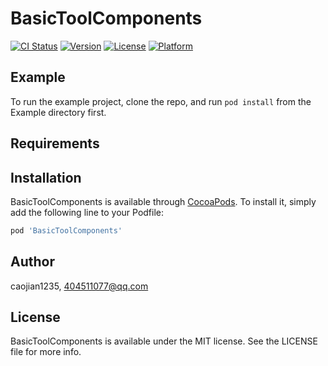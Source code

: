 # BasicToolComponents

[![CI Status](https://img.shields.io/travis/caojian1235/BasicToolComponents.svg?style=flat)](https://travis-ci.org/caojian1235/BasicToolComponents)
[![Version](https://img.shields.io/cocoapods/v/BasicToolComponents.svg?style=flat)](https://cocoapods.org/pods/BasicToolComponents)
[![License](https://img.shields.io/cocoapods/l/BasicToolComponents.svg?style=flat)](https://cocoapods.org/pods/BasicToolComponents)
[![Platform](https://img.shields.io/cocoapods/p/BasicToolComponents.svg?style=flat)](https://cocoapods.org/pods/BasicToolComponents)

## Example

To run the example project, clone the repo, and run `pod install` from the Example directory first.

## Requirements

## Installation

BasicToolComponents is available through [CocoaPods](https://cocoapods.org). To install
it, simply add the following line to your Podfile:

```ruby
pod 'BasicToolComponents'
```

## Author

caojian1235, 404511077@qq.com

## License

BasicToolComponents is available under the MIT license. See the LICENSE file for more info.
